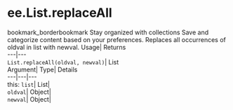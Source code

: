  
#  ee.List.replaceAll 
bookmark_borderbookmark Stay organized with collections  Save and categorize content based on your preferences. 
Replaces all occurrences of oldval in list with newval. 
Usage| Returns  
---|---  
`List.replaceAll(oldval, newval)`| List  
Argument| Type| Details  
---|---|---  
this: `list`| List|   
`oldval`| Object|   
`newval`| Object|   

